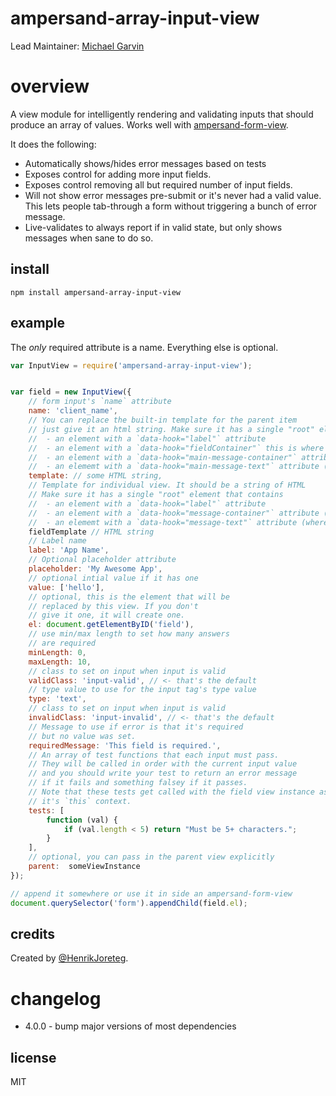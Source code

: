 # ampersand-array-input-view

Lead Maintainer: [Michael Garvin](https://github.com/wraithgar)

# overview

A view module for intelligently rendering and validating inputs that should produce an array of values. Works well with [ampersand-form-view](ampersandjs/ampersand-form-view).

It does the following:

- Automatically shows/hides error messages based on tests
- Exposes control for adding more input fields.
- Exposes control removing all but required number of input fields.
- Will not show error messages pre-submit or it's never had a valid value. This lets people tab-through a form without triggering a bunch of error message.
- Live-validates to always report if in valid state, but only shows messages when sane to do so.

## install

```
npm install ampersand-array-input-view
```

## example

The *only* required attribute is a name. Everything else is optional.

```javascript
var InputView = require('ampersand-array-input-view');


var field = new InputView({
    // form input's `name` attribute
    name: 'client_name',
    // You can replace the built-in template for the parent item
    // just give it an html string. Make sure it has a single "root" element that contains:
    //  - an element with a `data-hook="label"` attribute
    //  - an element with a `data-hook="fieldContainer"` this is where individual fields go
    //  - an element with a `data-hook="main-message-container"` attribute (this we'll show/hide)
    //  - an elememt with a `data-hook="main-message-text"` attribute (where message text goes for error)
    template: // some HTML string,
    // Template for individual view. It should be a string of HTML
    // Make sure it has a single "root" element that contains
    //  - an element with a `data-hook="label"` attribute
    //  - an element with a `data-hook="message-container"` attribute (this we'll show/hide)
    //  - an elememt with a `data-hook="message-text"` attribute (where message text goes for error)
    fieldTemplate // HTML string
    // Label name
    label: 'App Name',
    // Optional placeholder attribute
    placeholder: 'My Awesome App',
    // optional intial value if it has one
    value: ['hello'],
    // optional, this is the element that will be
    // replaced by this view. If you don't
    // give it one, it will create one.
    el: document.getElementByID('field'),
    // use min/max length to set how many answers
    // are required
    minLength: 0,
    maxLength: 10,
    // class to set on input when input is valid
    validClass: 'input-valid', // <- that's the default
    // type value to use for the input tag's type value
    type: 'text',
    // class to set on input when input is valid
    invalidClass: 'input-invalid', // <- that's the default
    // Message to use if error is that it's required
    // but no value was set.
    requiredMessage: 'This field is required.',
    // An array of test functions that each input must pass.
    // They will be called in order with the current input value
    // and you should write your test to return an error message
    // if it fails and something falsey if it passes.
    // Note that these tests get called with the field view instance as
    // it's `this` context.
    tests: [
        function (val) {
            if (val.length < 5) return "Must be 5+ characters.";
        }
    ],
    // optional, you can pass in the parent view explicitly
    parent:  someViewInstance
});

// append it somewhere or use it in side an ampersand-form-view
document.querySelector('form').appendChild(field.el);

```

## credits

Created by [@HenrikJoreteg](http://twitter.com/henrikjoreteg).

# changelog
- 4.0.0 - bump major versions of most dependencies

## license

MIT
